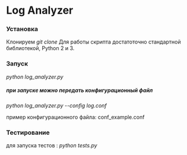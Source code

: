 # Log Analyzer

### Установка

Клонируем
*git clone*
Для работы скрипта достатоточно стандартной библиотекой, Python 2 и 3.

### Запуск

*python log_analyzer.py*

##### при запуске можно передать конфигурационный файл

*python log_analyzer.py --config log.conf*

пример конфигурационного файла: conf_example.conf

### Тестирование

для запуска тестов : 
*python tests.py*

